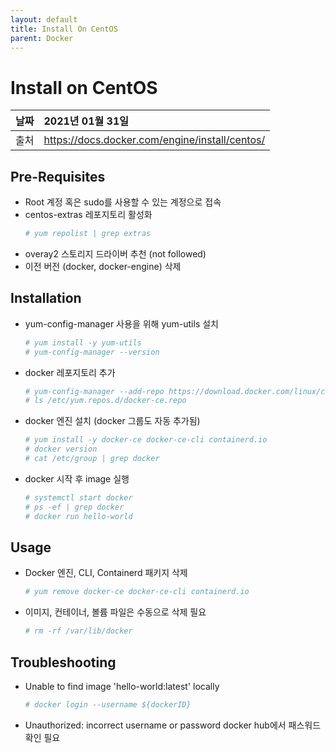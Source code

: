 ```yaml
---
layout: default
title: Install On CentOS
parent: Docker
---
```


# Install on CentOS

| 날짜 | 2021년 01월 31일 |
|:----------|:-------------------------------------|
| 출처 | https://docs.docker.com/engine/install/centos/ |

## Pre-Requisites
- Root 계정 혹은 sudo를 사용할 수 있는 계정으로 접속
- centos-extras 레포지토리 활성화
  ```bash
  # yum repolist | grep extras
  ```
- overay2 스토리지 드라이버 추천 (not followed)
- 이전 버전 (docker, docker-engine) 삭제

## Installation
- yum-config-manager 사용을 위해 yum-utils 설치
  ```bash
  # yum install -y yum-utils
  # yum-config-manager --version
  ```
- docker 레포지토리 추가
  ```bash
  # yum-config-manager --add-repo https://download.docker.com/linux/centos/docker-ce.repo
  # ls /etc/yum.repos.d/docker-ce.repo
  ```
- docker 엔진 설치 (docker 그룹도 자동 추가됨)
  ```bash
  # yum install -y docker-ce docker-ce-cli containerd.io
  # docker version
  # cat /etc/group | grep docker
  ```
- docker 시작 후 image 실행
  ```bash
  # systemctl start docker
  # ps -ef | grep docker
  # docker run hello-world
  ```

## Usage
- Docker 엔진, CLI, Containerd 패키지 삭제
  ```bash
  # yum remove docker-ce docker-ce-cli containerd.io
  ```
- 이미지, 컨테이너, 볼륨 파일은 수동으로 삭제 필요
  ```bash
  # rm -rf /var/lib/docker
  ```

## Troubleshooting
- Unable to find image 'hello-world:latest' locally
  ```bash
  # docker login --username ${dockerID}
  ```
- Unauthorized: incorrect username or password
docker hub에서 패스워드 확인 필요
